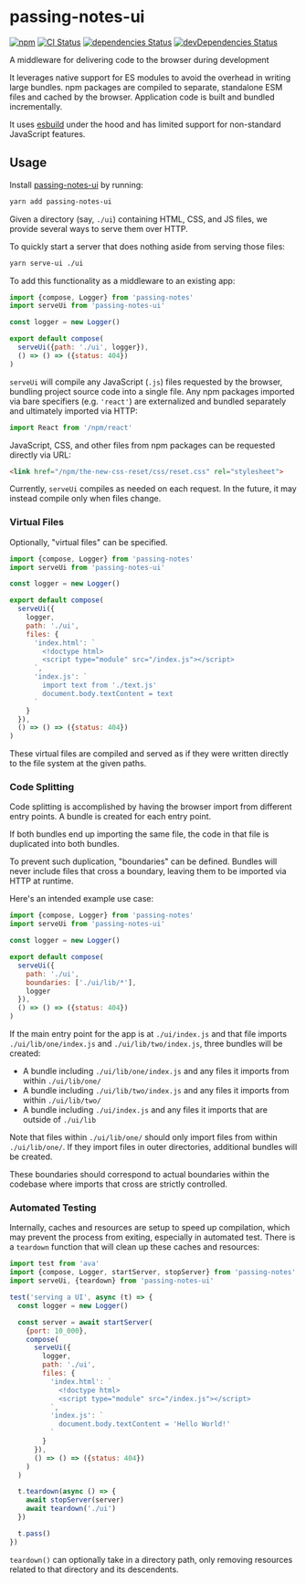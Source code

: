 # passing-notes-ui
[![npm](https://img.shields.io/npm/v/passing-notes-ui.svg)](https://www.npmjs.com/package/passing-notes-ui)
[![CI Status](https://github.com/vinsonchuong/passing-notes-ui/workflows/CI/badge.svg)](https://github.com/vinsonchuong/passing-notes-ui/actions?query=workflow%3ACI)
[![dependencies Status](https://david-dm.org/vinsonchuong/passing-notes-ui/status.svg)](https://david-dm.org/vinsonchuong/passing-notes-ui)
[![devDependencies Status](https://david-dm.org/vinsonchuong/passing-notes-ui/dev-status.svg)](https://david-dm.org/vinsonchuong/passing-notes-ui?type=dev)

A middleware for delivering code to the browser during development

It leverages native support for ES modules to avoid the overhead in writing
large bundles. npm packages are compiled to separate, standalone ESM files and
cached by the browser. Application code is built and bundled incrementally.

It uses [esbuild](https://esbuild.github.io/) under the hood and has limited
support for non-standard JavaScript features.

## Usage
Install [passing-notes-ui](https://www.npmjs.com/package/passing-notes-ui)
by running:

```sh
yarn add passing-notes-ui
```

Given a directory (say, `./ui`) containing HTML, CSS, and JS files, we provide
several ways to serve them over HTTP.

To quickly start a server that does nothing aside from serving those files:

```bash
yarn serve-ui ./ui
```

To add this functionality as a middleware to an existing app:

```javascript
import {compose, Logger} from 'passing-notes'
import serveUi from 'passing-notes-ui'

const logger = new Logger()

export default compose(
  serveUi({path: './ui', logger}),
  () => () => ({status: 404})
)
```

`serveUi` will compile any JavaScript (`.js`) files requested by the browser,
bundling project source code into a single file. Any npm packages imported via
bare specifiers (e.g. `'react'`) are externalized and bundled separately and
ultimately imported via HTTP:

```javascript
import React from '/npm/react'
```

JavaScript, CSS, and other files from npm packages can be requested directly via
URL:

```html
<link href="/npm/the-new-css-reset/css/reset.css" rel="stylesheet">
```

Currently, `serveUi` compiles as needed on each request. In the future, it may
instead compile only when files change.

### Virtual Files

Optionally, "virtual files" can be specified.

```javascript
import {compose, Logger} from 'passing-notes'
import serveUi from 'passing-notes-ui'

const logger = new Logger()

export default compose(
  serveUi({
    logger,
    path: './ui',
    files: {
      'index.html': `
        <!doctype html>
        <script type="module" src="/index.js"></script>
      `,
      'index.js': `
        import text from './text.js'
        document.body.textContent = text
      `
    }
  }),
  () => () => ({status: 404})
)
```

These virtual files are compiled and served as if they were written directly to
the file system at the given paths.

### Code Splitting

Code splitting is accomplished by having the browser import from different
entry points. A bundle is created for each entry point.

If both bundles end up importing the same file, the code in that file is
duplicated into both bundles.

To prevent such duplication, "boundaries" can be defined. Bundles will never
include files that cross a boundary, leaving them to be imported via HTTP at
runtime.

Here's an intended example use case:

```javascript
import {compose, Logger} from 'passing-notes'
import serveUi from 'passing-notes-ui'

const logger = new Logger()

export default compose(
  serveUi({
    path: './ui',
    boundaries: ['./ui/lib/*'],
    logger
  }),
  () => () => ({status: 404})
)
```

If the main entry point for the app is at `./ui/index.js` and that file imports
`./ui/lib/one/index.js` and `./ui/lib/two/index.js`, three bundles will be
created:

- A bundle including `./ui/lib/one/index.js` and any files it imports from
  within `./ui/lib/one/`
- A bundle including `./ui/lib/two/index.js` and any files it imports from
  within `./ui/lib/two/`
- A bundle including `./ui/index.js` and any files it imports that are outside
  of `./ui/lib`

Note that files within `./ui/lib/one/` should only import files from within
`./ui/lib/one/`. If they import files in outer directories, additional bundles
will be created.

These boundaries should correspond to actual boundaries within the codebase
where imports that cross are strictly controlled.

### Automated Testing

Internally, caches and resources are setup to speed up compilation, which may
prevent the process from exiting, especially in automated test. There is a
`teardown` function that will clean up these caches and resources:

```javascript
import test from 'ava'
import {compose, Logger, startServer, stopServer} from 'passing-notes'
import serveUi, {teardown} from 'passing-notes-ui'

test('serving a UI', async (t) => {
  const logger = new Logger()

  const server = await startServer(
    {port: 10_000},
    compose(
      serveUi({
        logger,
        path: './ui',
        files: {
          'index.html': `
            <!doctype html>
            <script type="module" src="/index.js"></script>
          `,
          'index.js': `
            document.body.textContent = 'Hello World!'
          `
        }
      }),
      () => () => ({status: 404})
    )
  )

  t.teardown(async () => {
    await stopServer(server)
    await teardown('./ui')
  })

  t.pass()
})
```

`teardown()` can optionally take in a directory path, only removing resources
related to that directory and its descendents.
